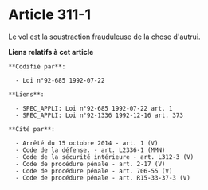 # Article 311-1

Le vol est la soustraction frauduleuse de la chose d'autrui.

**Liens relatifs à cet article**

	**Codifié par**:

	  - Loi n°92-685 1992-07-22

	**Liens**:

	  - SPEC_APPLI: Loi n°92-685 1992-07-22 art. 1
	  - SPEC_APPLI: Loi n°92-1336 1992-12-16 art. 373

	**Cité par**:

	  - Arrêté du 15 octobre 2014 - art. 1 (V)
	  - Code de la défense. - art. L2336-1 (MMN)
	  - Code de la sécurité intérieure - art. L312-3 (V)
	  - Code de procédure pénale - art. 2-17 (V)
	  - Code de procédure pénale - art. 706-55 (V)
	  - Code de procédure pénale - art. R15-33-37-3 (V)
